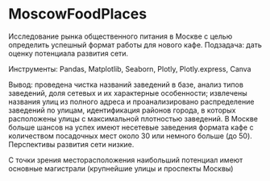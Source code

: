 # MoscowFoodPlaces

Исследование рынка общественного питания в Москве с целью определить успешный формат работы для нового кафе. 
Подзадача: дать оценку потенциала развития сети.

Инструменты: Pandas, Matplotlib, Seaborn, Plotly, Plotly.express, Canva

Вывод: проведена чистка названий заведений в базе, анализ типов заведений, доля сетевых и их характерные особенности; извлечены названия улиц из полного адреса и проанализировано распределение заведений по улицам, идентификация районов города, в которых расположены улицы с максимальной плотностью заведений. В Москве больше шансов на успех имеют несетевые заведения формата кафе с количеством посадочных мест около 30 или немного больше (до 50). Перспективы развития сети низкие.

С точки зрения месторасположения наибольший потенциал имеют основные магистрали (крупнейшие улицы и проспекты Москвы)
